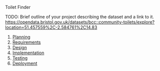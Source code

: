 Toilet Finder

TODO: Brief outline of your project describing the dataset and a link to it.
    https://opendata.bristol.gov.uk/datasets/bcc::community-toilets/explore?location=51.457559%2C-2.584761%2C14.83

1. [Planning](docs/Planning.md)
2. [Requirements](docs/Requirements.md)
3. [Design](docs/Design.md)
4. [Implementation](docs/Implementation.md)
5. [Testing](docs/Testing.md)
6. [Deployment](docs/Deployment.md)
